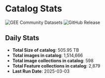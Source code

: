 # Catalog Stats

![GEE Community Datasets](https://img.shields.io/endpoint?url=https://gist.githubusercontent.com/samapriya/34bc0c1280d475d3a69e3b60a706226e/raw/community.json)
![GitHub Release](https://img.shields.io/github/v/release/samapriya/awesome-gee-community-datasets)

## Daily Stats

<!-- START_MARKER -->
* **Total Size of catalog**: 505.95 TB
* **Total images in catalog**: 1,514,666
* **Total image collections in catalog**: 598
* **Total Feature collections in catalog**: 2,879
* **Last Run Date**: 2025-03-03
<!-- END_MARKER -->
